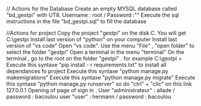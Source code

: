// Actions for the Database
Create an empty MYSQL database called "bd_gestpi" with UT8. Username : root / Password :""
Execute the sql instructions in the file "bd_gestpi.sql" to fill the database

//Actions for project
Copy the project "gestpi" on the disk C. You will get C:\gestpi
Install last version of "python" on your computer
Install last version of "vs code"
Open "vs code". Use the menu "File" , "open folder" to  select the folder "gestpi"
Open a terminal in the menu "terminal"
On the terminal , go to the root on the folder "gestpi" . for example C:\gestpi >
Execute this syntaxe "pip install - r requirements.txt" to install all dependances fo project
Execute this syntaxe "python manage.py makemigrations"
Execute this syntaxe "python manage.py migrate"
Execute this syntaxe "python manage.py runserver" so do "ctrl" + "clic" on this link 127.0.0.1
Opening of page of sign in .
User "administrateur" : allade / password : bacoulou
user "user" : hermann / password : bacoulou

